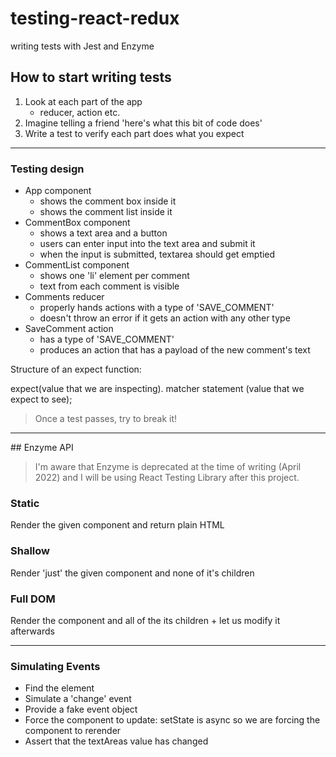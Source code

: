 # testing-react-redux

writing tests with Jest and Enzyme

## How to start writing tests

1. Look at each part of the app
   - reducer, action etc.
2. Imagine telling a friend 'here's what this bit of code does'
3. Write a test to verify each part does what you expect

<hr />

### Testing design

- App component
  - shows the comment box inside it
  - shows the comment list inside it
- CommentBox component
  - shows a text area and a button
  - users can enter input into the text area and submit it
  - when the input is submitted, textarea should get emptied
- CommentList component
  - shows one 'li' element per comment
  - text from each comment is visible
- Comments reducer
  - properly hands actions with a type of 'SAVE_COMMENT'
  - doesn't throw an error if it gets an action with any other type
- SaveComment action
  - has a type of 'SAVE_COMMENT'
  - produces an action that has a payload of the new comment's text

Structure of an expect function:

expect(value that we are inspecting). matcher statement (value that we expect to see);

> Once a test passes, try to break it!

<hr />
## Enzyme API

> I'm aware that Enzyme is deprecated at the time of writing (April 2022) and I will be using React Testing Library after this project.

### Static

Render the given component and return plain HTML

### Shallow

Render 'just' the given component and none of it's children

### Full DOM

Render the component and all of the its children + let us modify it afterwards

<hr />

### Simulating Events

- Find the element
- Simulate a 'change' event
- Provide a fake event object
- Force the component to update: setState is async so we are forcing the component to rerender
- Assert that the textAreas value has changed

